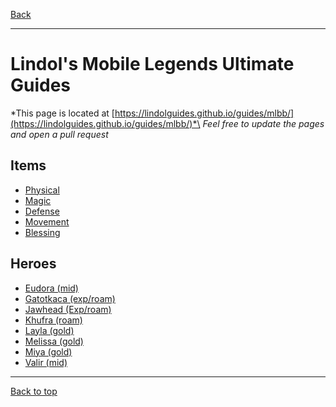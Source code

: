 [Back](../)

----

# Lindol's Mobile Legends Ultimate Guides

*This page is located at [https://lindolguides.github.io/guides/mlbb/](https://lindolguides.github.io/guides/mlbb/)*\
*Feel free to update the pages and open a pull request*


## Items

- [Physical](./physical/)
- [Magic](./magic/)
- [Defense](./defense/)
- [Movement](./movement/)
- [Blessing](./blessing/)


## Heroes

- [Eudora (mid)](./eudora/)
- [Gatotkaca (exp/roam)](./gatotkaca/)
- [Jawhead (Exp/roam)](./jawhead/)
- [Khufra (roam)](./khufra/)
- [Layla (gold)](./layla/)
- [Melissa (gold)](./melissa/)
- [Miya (gold)](./miya/)
- [Valir (mid)](./valir/)

----

[Back to top](./#)
